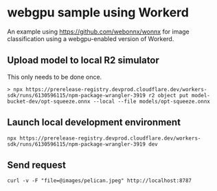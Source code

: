 # webgpu sample using Workerd

An example using <https://github.com/webonnx/wonnx> for image classification using a webgpu-enabled version of Workerd.

## Upload model to local R2 simulator

This only needs to be done once.

    > npx https://prerelease-registry.devprod.cloudflare.dev/workers-sdk/runs/6130596115/npm-package-wrangler-3919 r2 object put model-bucket-dev/opt-squeeze.onnx --local --file models/opt-squeeze.onnx

## Launch local development environment

    npx https://prerelease-registry.devprod.cloudflare.dev/workers-sdk/runs/6130596115/npm-package-wrangler-3919 dev

## Send request

    curl -v -F "file=@images/pelican.jpeg" http://localhost:8787
